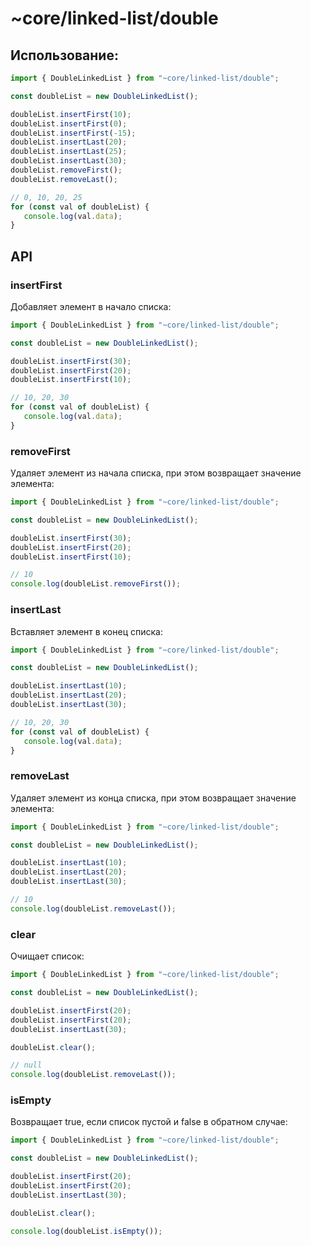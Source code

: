 # ~core/linked-list/double

## Использование:

```typescript
import { DoubleLinkedList } from "~core/linked-list/double";

const doubleList = new DoubleLinkedList();

doubleList.insertFirst(10);
doubleList.insertFirst(0);
doubleList.insertFirst(-15);
doubleList.insertLast(20);
doubleList.insertLast(25);
doubleList.insertLast(30);
doubleList.removeFirst();
doubleList.removeLast();

// 0, 10, 20, 25
for (const val of doubleList) {
   console.log(val.data);
}
```

## API

### insertFirst

Добавляет элемент в начало списка:

```typescript
import { DoubleLinkedList } from "~core/linked-list/double";

const doubleList = new DoubleLinkedList();

doubleList.insertFirst(30);
doubleList.insertFirst(20);
doubleList.insertFirst(10);

// 10, 20, 30
for (const val of doubleList) {
   console.log(val.data);
}
```

### removeFirst

Удаляет элемент из начала списка, при этом возвращает значение элемента:

```typescript
import { DoubleLinkedList } from "~core/linked-list/double";

const doubleList = new DoubleLinkedList();

doubleList.insertFirst(30);
doubleList.insertFirst(20);
doubleList.insertFirst(10);

// 10
console.log(doubleList.removeFirst());
```

### insertLast

Вставляет элемент в конец списка:

```typescript
import { DoubleLinkedList } from "~core/linked-list/double";

const doubleList = new DoubleLinkedList();

doubleList.insertLast(10);
doubleList.insertLast(20);
doubleList.insertLast(30);

// 10, 20, 30
for (const val of doubleList) {
   console.log(val.data);
}
```

### removeLast

Удаляет элемент из конца списка, при этом возвращает значение элемента:

```typescript
import { DoubleLinkedList } from "~core/linked-list/double";

const doubleList = new DoubleLinkedList();

doubleList.insertLast(10);
doubleList.insertLast(20);
doubleList.insertLast(30);

// 10
console.log(doubleList.removeLast());
```

### clear

Очищает список:

```typescript
import { DoubleLinkedList } from "~core/linked-list/double";

const doubleList = new DoubleLinkedList();

doubleList.insertFirst(20);
doubleList.insertFirst(20);
doubleList.insertLast(30);

doubleList.clear();

// null
console.log(doubleList.removeLast());
```

### isEmpty

Возвращает true, если список пустой и false в обратном случае:

```typescript
import { DoubleLinkedList } from "~core/linked-list/double";

const doubleList = new DoubleLinkedList();

doubleList.insertFirst(20);
doubleList.insertFirst(20);
doubleList.insertLast(30);

doubleList.clear();

console.log(doubleList.isEmpty());
```
